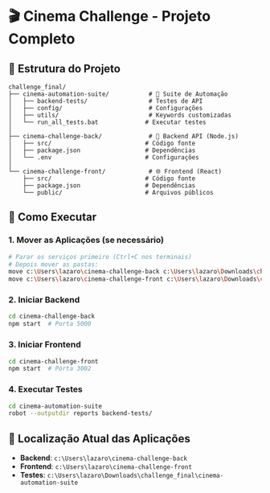 # 🎬 Cinema Challenge - Projeto Completo

## 📁 Estrutura do Projeto

```
challenge_final/
├── cinema-automation-suite/           # 🤖 Suite de Automação
│   ├── backend-tests/                 # Testes de API
│   ├── config/                        # Configurações
│   ├── utils/                         # Keywords customizadas
│   └── run_all_tests.bat             # Executar testes
│
├── cinema-challenge-back/             # 🔧 Backend API (Node.js)
│   ├── src/                          # Código fonte
│   ├── package.json                  # Dependências
│   └── .env                          # Configurações
│
└── cinema-challenge-front/            # 🌐 Frontend (React)
    ├── src/                          # Código fonte
    ├── package.json                  # Dependências
    └── public/                       # Arquivos públicos
```

## 🚀 Como Executar

### 1. Mover as Aplicações (se necessário)
```bash
# Parar os serviços primeiro (Ctrl+C nos terminais)
# Depois mover as pastas:
move c:\Users\lazaro\cinema-challenge-back c:\Users\lazaro\Downloads\challenge_final\
move c:\Users\lazaro\cinema-challenge-front c:\Users\lazaro\Downloads\challenge_final\
```

### 2. Iniciar Backend
```bash
cd cinema-challenge-back
npm start  # Porta 5000
```

### 3. Iniciar Frontend  
```bash
cd cinema-challenge-front
npm start  # Porta 3002
```

### 4. Executar Testes
```bash
cd cinema-automation-suite
robot --outputdir reports backend-tests/
```

## 📍 Localização Atual das Aplicações
- **Backend**: `c:\Users\lazaro\cinema-challenge-back`
- **Frontend**: `c:\Users\lazaro\cinema-challenge-front`
- **Testes**: `c:\Users\lazaro\Downloads\challenge_final\cinema-automation-suite`